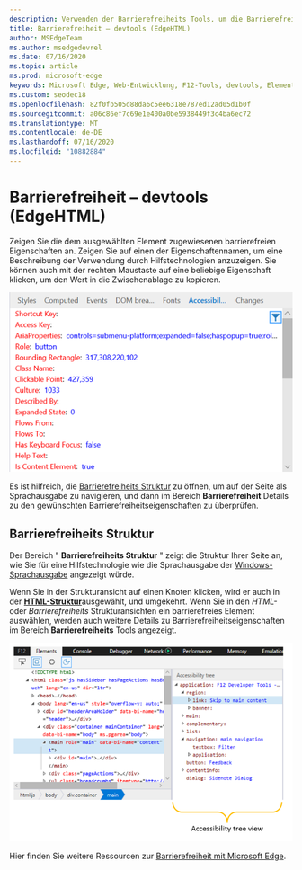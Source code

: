 ```yaml
---
description: Verwenden der Barrierefreiheits Tools, um die Barrierefreiheit der Seite überprüfen und Testen anzuzeigen
title: Barrierefreiheit – devtools (EdgeHTML)
author: MSEdgeTeam
ms.author: msedgedevrel
ms.date: 07/16/2020
ms.topic: article
ms.prod: microsoft-edge
keywords: Microsoft Edge, Web-Entwicklung, F12-Tools, devtools, Elemente, Barrierefreiheit
ms.custom: seodec18
ms.openlocfilehash: 82f0fb505d88da6c5ee6318e787ed12ad05d1b0f
ms.sourcegitcommit: a06c86ef7c69e1e400a0be5938449f3c4ba6ec72
ms.translationtype: MT
ms.contentlocale: de-DE
ms.lasthandoff: 07/16/2020
ms.locfileid: "10882884"
---
```

# Barrierefreiheit – devtools (EdgeHTML)  

Zeigen Sie die dem ausgewählten Element zugewiesenen barrierefreien Eigenschaften an. Zeigen Sie auf einen der Eigenschaftennamen, um eine Beschreibung der Verwendung durch Hilfstechnologien anzuzeigen. Sie können auch mit der rechten Maustaste auf eine beliebige Eigenschaft klicken, um den Wert in die Zwischenablage zu kopieren.

![Bereich "Barrierefreiheit"](../media/elements_accessibility.png)

Es ist hilfreich, die [Barrierefreiheits Struktur](#accessibility-tree) zu öffnen, um auf der Seite als Sprachausgabe zu navigieren, und dann im Bereich **Barrierefreiheit** Details zu den gewünschten Barrierefreiheitseigenschaften zu überprüfen.

## Barrierefreiheits Struktur  

Der Bereich " **Barrierefreiheits Struktur** " zeigt die Struktur Ihrer Seite an, wie Sie für eine Hilfstechnologie wie die Sprachausgabe der [Windows-Sprachausgabe](https://support.microsoft.com/help/22798/windows-10-narrator-get-started) angezeigt würde.

Wenn Sie in der Strukturansicht auf einen Knoten klicken, wird er auch in der [**HTML-Struktur**](../elements.md#html-tree-view)ausgewählt, und umgekehrt. Wenn Sie in den *HTML-* oder *Barrierefreiheits* Strukturansichten ein barrierefreies Element auswählen, werden auch weitere Details zu Barrierefreiheitseigenschaften im Bereich **Barrierefreiheits** Tools angezeigt. 

![Strukturansicht für Barrierefreiheit](../media/elements_accessibility_tree.png)

Hier finden Sie weitere Ressourcen zur [Barrierefreiheit mit Microsoft Edge](../../accessibility.md).
